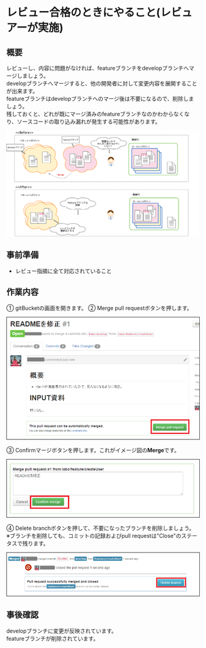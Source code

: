 # レビュー合格のときにやること(レビュアーが実施)

## 概要

レビューし、内容に問題がなければ、featureブランチをdevelopブランチへマージしましょう。  
developブランチへマージすると、他の開発者に対して変更内容を展開することが出来ます。  
featureブランチはdevelopブランチへのマージ後は不要になるので、削除しましょう。  
残しておくと、どれが既にマージ済みのfeatureブランチなのかわからなくなり、ソースコードの取り込み漏れが発生する可能性があります。

![pullRequest](../img/finish.png)

## 事前準備

- レビュー指摘に全て対応されていること

## 作業内容

① gitBucketの画面を開きます。
② Merge pull requestボタンを押します。

<img src="../img/gitBucket_finish.png" width="700px" border="1">

③ Confirmマージボタンを押します。これがイメージ図の**Merge**です。

<img src="../img/gitBucket_merge.png"  border="1">

④ Delete branchボタンを押して、不要になったブランチを削除しましょう。
※ブランチを削除しても、コミットの記録およびpull requestは"Close"のステータスで残ります。

<img src="../img/gitBucket_deleteBranch.png"  border="1">

## 事後確認

developブランチに変更が反映されています。  
featureブランチが削除されています。  

